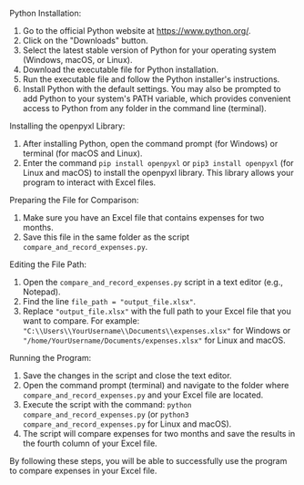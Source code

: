 Python Installation:

1. Go to the official Python website at https://www.python.org/.
2. Click on the "Downloads" button.
3. Select the latest stable version of Python for your operating system (Windows, macOS, or Linux).
4. Download the executable file for Python installation.
5. Run the executable file and follow the Python installer's instructions.
6. Install Python with the default settings. You may also be prompted to add Python to your system's PATH variable, which provides convenient access to Python from any folder in the command line (terminal).

Installing the openpyxl Library:

1. After installing Python, open the command prompt (for Windows) or terminal (for macOS and Linux).
2. Enter the command `pip install openpyxl` or `pip3 install openpyxl` (for Linux and macOS) to install the openpyxl library. This library allows your program to interact with Excel files.

Preparing the File for Comparison:

1. Make sure you have an Excel file that contains expenses for two months.
2. Save this file in the same folder as the script `compare_and_record_expenses.py`.

Editing the File Path:

1. Open the `compare_and_record_expenses.py` script in a text editor (e.g., Notepad).
2. Find the line `file_path = "output_file.xlsx"`.
3. Replace `"output_file.xlsx"` with the full path to your Excel file that you want to compare. For example: `"C:\\Users\\YourUsername\\Documents\\expenses.xlsx"` for Windows or `"/home/YourUsername/Documents/expenses.xlsx"` for Linux and macOS.

Running the Program:

1. Save the changes in the script and close the text editor.
2. Open the command prompt (terminal) and navigate to the folder where `compare_and_record_expenses.py` and your Excel file are located.
3. Execute the script with the command: `python compare_and_record_expenses.py` (or `python3 compare_and_record_expenses.py` for Linux and macOS).
4. The script will compare expenses for two months and save the results in the fourth column of your Excel file.

By following these steps, you will be able to successfully use the program to compare expenses in your Excel file.
